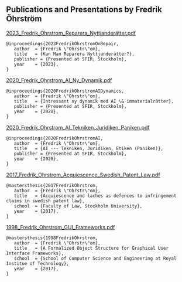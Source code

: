 ## Publications and Presentations by Fredrik Öhrström

[2023_Fredrik_Ohrstrom_Reparera_Nyttjanderätter.pdf](2023_Fredrik_Ohrstrom_Reparera_Nyttjanderätter.pdf)

```
@inproceedings{2023FredrikOhrstromOnRepair,
   author  = {Fredrik \"Ohrstr\"om},
   title   = {Kan Man Reparera Nyttjanderätter?},
   publisher = {Presented at SFIR, Stockholm},
   year    = {2023},
}
```

[2020_Fredrik_Ohrstrom_AI_Ny_Dynamik.pdf](2020_Fredrik_Ohrstrom_AI_Ny_Dynamik.pdf)

```
@inproceedings{2020FredrikOhrstromAIDynamics,
   author  = {Fredrik \"Ohrstr\"om},
   title   = {Intressant ny dynamik med AI \& immaterialrätter},
   publisher = {Presented at SFIR, Stockholm},
   year    = {2020},
}
```

[2020_Fredrik_Ohrstrom_AI_Tekniken_Juridiken_Paniken.pdf](2020_Fredrik_Ohrstrom_AI_Tekniken_Juridiken_Paniken.pdf)

```
@inproceedings{2020FredrikOhrstromAI,
   author  = {Fredrik \"Ohrstr\"om},
   title   = {AI --- Tekniken, Juridiken, Etiken (Paniken)},
   publisher = {Presented at SFIR, Stockholm},
   year    = {2020},
}
```

[2017_Fredrik_Ohrstrom_Acquiescence_Swedish_Patent_Law.pdf](2017_Fredrik_Ohrstrom_Acquiescence_Swedish_Patent_Law.pdf)

```
@mastersthesis{2017FredrikOhrstrom,
   author  = {Fredrik \"Ohrstr\"om},
   title   = {Acquiescence and laches as defences to infringement claims in swedish patent law},
   school  = {Faculty of Law, Stockholm University},
   year    = {2017},
}
```

[1998_Fredrik_Ohrstrom_GUI_Frameworks.pdf](1998_Fredrik_Ohrstrom_GUI_Frameworks.pdf)

```
@mastersthesis{1998FredrikOhrstrom,
   author  = {Fredrik \"Ohrstr\"om},
   title   = {A Formalized Object Structure for Graphical User Interface Frameworks},
   school  = {School of Computer Science and Engineering at Royal Institue of Technology},
   year    = {2017},
}
```
